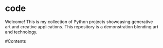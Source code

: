 # code
Welcome! This is my collection of Python projects showcasing generative art and creative applications. This repository is a demonstration blending art and technology.

#Contents
